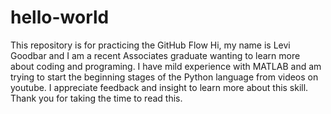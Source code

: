 # hello-world
This repository is for practicing the GitHub Flow
Hi, my name is Levi Goodbar and I am a recent Associates graduate wanting to learn more about coding and programing. I have mild experience with MATLAB and am trying to start the beginning stages of the Python language from videos on youtube. I appreciate feedback and insight to learn more about this skill. Thank you for taking the time to read this.
